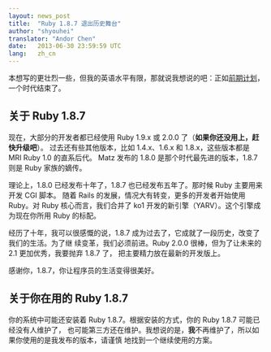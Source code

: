 ```yaml
---
layout: news_post
title:  "Ruby 1.8.7 退出历史舞台"
author: "shyouhei"
translator: "Andor Chen"
date:   2013-06-30 23:59:59 UTC
lang:   zh_cn
---
```


本想写的更壮烈一些，但我的英语水平有限，那就说我想说的吧：正如[前期计划][1]，一个时代结束了。

[1]: http://www.ruby-lang.org/en/news/2011/10/06/plans-for-1-8-7/

## 关于 Ruby 1.8.7

现在，大部分的开发者都已经使用 Ruby 1.9.x 或 2.0.0 了（**如果你还没用上，赶快升级吧**）。
过去还有些其他版本，比如 1.4.x、1.6.x 和 1.8.x，这些版本都是 MRI Ruby 1.0 的直系后代。
Matz 发布的 1.8.0 是那个时代最先进的版本，1.8.7 则是 Ruby 家族的嫡传。

理论上，1.8.0 已经发布十年了，1.8.7 也已经发布五年了。那时候 Ruby 主要用来开发 CGI 脚本。
随着 Rails 的发展，情况大有转变，更多的开发者开始使用 Ruby。对 Ruby 核心而言，我们合并了
ko1 开发的新引擎（YARV）。这个引擎成为现在你所用 Ruby 的标配。

经历了十年，我可以很感慨的说，1.8.7 成为过去了，它成就了一段历史，改变了我们的生活。为了继
续变革，我们必须前进。Ruby 2.0.0 很棒，但为了让未来的 2.1 更加优秀，我要抛弃 1.8.7 了，
把主要精力放在最新的开发版上。

感谢你，1.8.7，你让程序员的生活变得很美好。

## 关于你在用的 Ruby 1.8.7

你的系统中可能还安装着 Ruby 1.8.7。根据安装的方式，你的 Ruby 1.8.7 可能已经没有人维护了，
也可能第三方还在维护。我想说的是，**我**不再维护了，所以如果你使用的是我发布的版本，请谨慎
地找到一个继续使用的方案。
